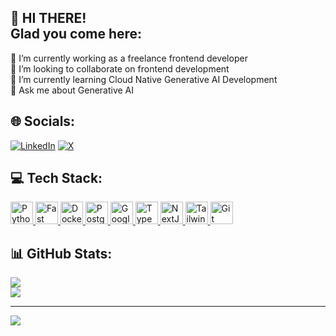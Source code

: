 ## 💫 HI THERE! <br> Glad you come here:
🔭 I’m currently working as a freelance frontend developer<br>👯 I’m looking to collaborate on frontend development<br>🌱 I’m currently learning Cloud Native Generative AI Development<br>💬 Ask me about Generative AI<br>


## 🌐 Socials:
[![LinkedIn](https://img.shields.io/badge/LinkedIn-%230077B5.svg?logo=linkedin&logoColor=white)](https://linkedin.com/in/shayanxkhan) [![X](https://img.shields.io/badge/X-black.svg?logo=X&logoColor=white)](https://x.com/ShayanK70861275) 

## 💻 Tech Stack:
<p align="left" dir="auto">
  
  <a href="https://www.python.org/" rel="nofollow">
    <img src="https://raw.githubusercontent.com/danielcranney/readme-generator/main/public/icons/skills/python-colored.svg" width="36" height="36" alt="Python" style="max-width: 100%;">
  </a>
  
  <a href="https://fastapi.tiangolo.com/" rel="nofollow">
    <img src="https://raw.githubusercontent.com/danielcranney/readme-generator/main/public/icons/skills/fastapi-colored.svg" width="36" height="36" alt="Fast API" style="max-width: 100%;">
  </a>
  
  <a href="https://www.docker.com/" rel="nofollow">
    <img src="https://raw.githubusercontent.com/danielcranney/readme-generator/main/public/icons/skills/docker-colored.svg" width="36" height="36" alt="Docker" style="max-width: 100%;">
  </a>
  
  <a href="https://www.postgresql.org/" rel="nofollow">
    <img src="https://raw.githubusercontent.com/danielcranney/readme-generator/main/public/icons/skills/postgresql-colored.svg" width="36" height="36" alt="PostgreSQL" style="max-width: 100%;">
  </a>
  
  <a href="https://cloud.google.com/" rel="nofollow">
    <img src="https://raw.githubusercontent.com/danielcranney/readme-generator/main/public/icons/skills/googlecloud-colored.svg" width="36" height="36" alt="Google Cloud" style="max-width: 100%;">
  </a>
  
  <a href="https://www.typescriptlang.org/" rel="nofollow">
    <img src="https://raw.githubusercontent.com/danielcranney/readme-generator/main/public/icons/skills/typescript-colored.svg" width="36" height="36" alt="TypeScript" style="max-width: 100%;">
  </a>
  
  <a href="https://nextjs.org/docs" rel="nofollow">
    <img src="https://encrypted-tbn0.gstatic.com/images?q=tbn:ANd9GcS7gmv65nxUV9rPmaJRuu4GL77Czoqvh9Qv0g&s" width="36" height="36" alt="NextJs" style="max-width: 100%;">
  </a>
  
  <a href="https://tailwindcss.com/" rel="nofollow">
    <img src="https://raw.githubusercontent.com/danielcranney/readme-generator/main/public/icons/skills/tailwindcss-colored.svg" width="36" height="36" alt="TailwindCSS" style="max-width: 100%;">
  </a>
  
  <a href="https://git-scm.com/" rel="nofollow">
    <img src="https://raw.githubusercontent.com/danielcranney/readme-generator/main/public/icons/skills/git-colored.svg" width="36" height="36" alt="Git" style="max-width: 100%;">
  </a>
  
</p>

## 📊 GitHub Stats:
![](https://github-readme-streak-stats.herokuapp.com/?user=dev-shayan&theme=highcontrast&hide_border=true)<br/>
![](https://github-readme-stats.vercel.app/api/top-langs/?username=dev-shayan&theme=highcontrast&hide_border=true&include_all_commits=false&count_private=false&layout=compact)

---
[![](https://visitcount.itsvg.in/api?id=dev-shayan&icon=8&color=12)](https://visitcount.itsvg.in)

<!-- Proudly created with GPRM ( https://gprm.itsvg.in ) -->
